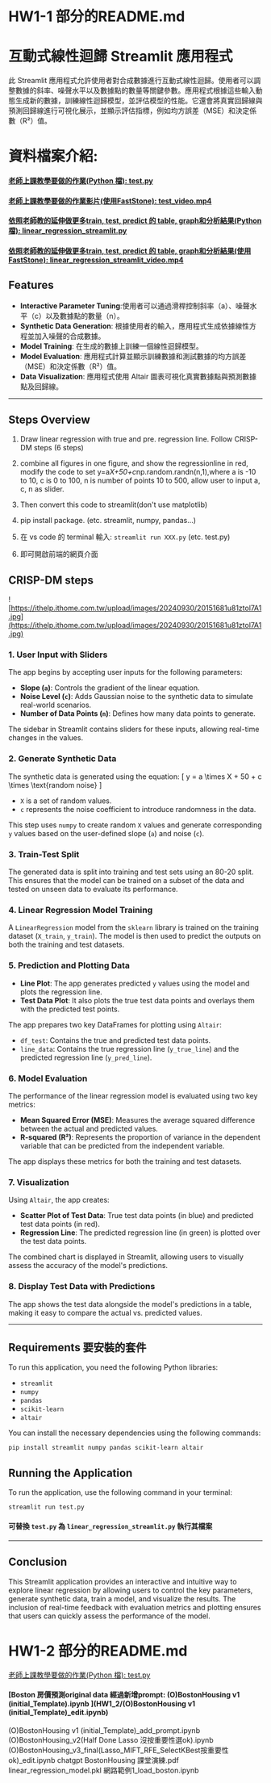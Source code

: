 # HW1-1 部分的README.md
# 互動式線性迴歸 Streamlit 應用程式

此 Streamlit 應用程式允許使用者對合成數據進行互動式線性迴歸。使用者可以調整數據的斜率、噪聲水平以及數據點的數量等關鍵參數。應用程式根據這些輸入動態生成新的數據，訓練線性迴歸模型，並評估模型的性能。它還會將真實回歸線與預測回歸線進行可視化展示，並顯示評估指標，例如均方誤差（MSE）和決定係數（R²）值。

# 資料檔案介紹:
#### [老師上課教學要做的作業(Python 檔): test.py](HW1_1/test.py)
#### [老師上課教學要做的作業影片(使用FastStone): test_video.mp4](HW1_1/test_video.mp4)
#### [依照老師教的延伸做更多train, test, predict 的 table, graph和分析結果(Python 檔): linear_regression_streamlit.py](HW1_1/linear_regression_streamlit.py)
#### [依照老師教的延伸做更多train, test, predict 的 table, graph和分析結果(使用FastStone): linear_regression_streamlit_video.mp4](HW1_1/linear_regression_streamlit_video.mp4)

## Features
- **Interactive Parameter Tuning**:使用者可以通過滑桿控制斜率（a）、噪聲水平（c）以及數據點的數量（n）。
- **Synthetic Data Generation**: 根據使用者的輸入，應用程式生成依據線性方程並加入噪聲的合成數據。
- **Model Training**: 在生成的數據上訓練一個線性迴歸模型。
- **Model Evaluation**: 應用程式計算並顯示訓練數據和測試數據的均方誤差（MSE）和決定係數（R²）值。
- **Data Visualization**: 應用程式使用 Altair 圖表可視化真實數據點與預測數據點及回歸線。
  
---

## Steps Overview
1. Draw linear regression with true and pre. regression line. Follow CRISP-DM steps (6 steps)

2. combine all figures in one figure, and show the regressionline in red, modify the code to set y=a*X+50+c*np.random.randn(n,1),where a is -10 to 10, c is 0 to 100, n is number of points 10 to 500, allow user to input a, c, n as slider.
  
3. Then convert this code to streamlit(don't use matplotlib)

4. pip install package. (etc. streamlit, numpy, pandas...)

5. 在 vs code 的 terminal 輸入: `streamlit run XXX.py` (etc. test.py)

6. 即可開啟前端的網頁介面

##  CRISP-DM steps 
![https://ithelp.ithome.com.tw/upload/images/20240930/20151681u81ztol7A1.jpg](https://ithelp.ithome.com.tw/upload/images/20240930/20151681u81ztol7A1.jpg)

### 1. **User Input with Sliders**

The app begins by accepting user inputs for the following parameters:
- **Slope (`a`)**: Controls the gradient of the linear equation.
- **Noise Level (`c`)**: Adds Gaussian noise to the synthetic data to simulate real-world scenarios.
- **Number of Data Points (`n`)**: Defines how many data points to generate.

The sidebar in Streamlit contains sliders for these inputs, allowing real-time changes in the values.

### 2. **Generate Synthetic Data**

The synthetic data is generated using the equation:
\[ y = a \times X + 50 + c \times \text{random noise} \]
- `X` is a set of random values.
- `c` represents the noise coefficient to introduce randomness in the data.

This step uses `numpy` to create random `X` values and generate corresponding `y` values based on the user-defined slope (`a`) and noise (`c`).

### 3. **Train-Test Split**

The generated data is split into training and test sets using an 80-20 split. This ensures that the model can be trained on a subset of the data and tested on unseen data to evaluate its performance.

### 4. **Linear Regression Model Training**

A `LinearRegression` model from the `sklearn` library is trained on the training dataset (`X_train`, `y_train`). The model is then used to predict the outputs on both the training and test datasets.

### 5. **Prediction and Plotting Data**

- **Line Plot**: The app generates predicted `y` values using the model and plots the regression line. 
- **Test Data Plot**: It also plots the true test data points and overlays them with the predicted test points.

The app prepares two key DataFrames for plotting using `Altair`:
- `df_test`: Contains the true and predicted test data points.
- `line_data`: Contains the true regression line (`y_true_line`) and the predicted regression line (`y_pred_line`).

### 6. **Model Evaluation**

The performance of the linear regression model is evaluated using two key metrics:
- **Mean Squared Error (MSE)**: Measures the average squared difference between the actual and predicted values.
- **R-squared (R²)**: Represents the proportion of variance in the dependent variable that can be predicted from the independent variable.

The app displays these metrics for both the training and test datasets.

### 7. **Visualization**

Using `Altair`, the app creates:
- **Scatter Plot of Test Data**: True test data points (in blue) and predicted test data points (in red).
- **Regression Line**: The predicted regression line (in green) is plotted over the test data points.

The combined chart is displayed in Streamlit, allowing users to visually assess the accuracy of the model's predictions.

### 8. **Display Test Data with Predictions**

The app shows the test data alongside the model's predictions in a table, making it easy to compare the actual vs. predicted values.

---

## Requirements 要安裝的套件

To run this application, you need the following Python libraries:

- `streamlit`
- `numpy`
- `pandas`
- `scikit-learn`
- `altair`

You can install the necessary dependencies using the following commands:

```bash
pip install streamlit numpy pandas scikit-learn altair
```

## Running the Application

To run the application, use the following command in your terminal:

```bash
streamlit run test.py
```

#### 可替換 `test.py` 為 `linear_regression_streamlit.py` 執行其檔案
---

## Conclusion

This Streamlit application provides an interactive and intuitive way to explore linear regression by allowing users to control the key parameters, generate synthetic data, train a model, and visualize the results. The inclusion of real-time feedback with evaluation metrics and plotting ensures that users can quickly assess the performance of the model.

# HW1-2 部分的README.md
[老師上課教學要做的作業(Python 檔): test.py](HW1_1/test.py)
#### [Boston 房價預測original data 經過新增prompt: (O)BostonHousing v1 (initial_Template).ipynb ](HW1_2/(O)BostonHousing v1 (initial_Template)_edit.ipynb)
(O)BostonHousing v1 (initial_Template)_add_prompt.ipynb
(O)BostonHousing_v2(Half Done Lasso 沒按重要性選ok).ipynb
(O)BostonHousing_v3_final(Lasso_MIFT_RFE_SelectKBest按重要性ok)_edit.ipynb
chatgpt BostonHousing 課堂演練.pdf
linear_regression_model.pkl
網路範例1_load_boston.ipynb

